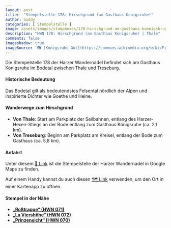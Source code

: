 ```yaml
---
layout: post
title:  "Stempelstelle 178: Hirschgrund (am Gasthaus Königsruhe)"
author: buddy
categories: [ Stempelstelle ]
image: assets/images/stampboxes/178-hirschgrund-am-gasthaus-koenigskrug.jpg
description: "HWN 178: Hirschgrund (am Gasthaus Königsruhe) | Thale"
comments: false
imageshadow: true
imageSource: '📷 [Königsruhe Gut](https://commons.wikimedia.org/wiki/File:K%C3%B6nigsruhe_Gut.JPG) von <a href="//commons.wikimedia.org/wiki/User:Olaf2" title="User:Olaf2">Olaf Meister</a> unter Lizenz [CC BY-SA 3.0](https://creativecommons.org/licenses/by-sa/3.0)'
---
```


Die Stempelstelle 178 der Harzer Wandernadel befindet sich am Gasthaus Königsruhe im Bodetal zwischen Thale und Treseburg. 

#### Historische Bedeutung

Das Bodetal gilt als bedeutendstes Felsental nördlich der Alpen und inspirierte Dichter wie Goethe und Heine. 

#### Wanderwege zum Hirschgrund

- **Von Thale**: Start am Parkplatz der Seilbahnen, entlang des Harzer-Hexen-Stiegs an der Bode entlang zum Gasthaus Königsruhe (ca. 2,1 km). 
- **Von Treseburg**: Beginn am Parkplatz am Kreisel, entlang der Bode zum Gasthaus (ca. 5,8 km). 

#### Anfahrt

Unter diesem [📍 Link](https://www.google.com/maps/dir/?api=1&origin=&destination=51.73363%2C%2011.01775) ist die Stempelstelle der Harzer Wandernadel in Google Maps zu finden.

<div class="android-only">
  Auf einem Handy kannst du auch diesen 
  <a href="geo:51.73363,11.01775">🗺️ Link</a> 
  verwenden, um den Ort in einer Kartenapp zu öffnen.
  <p></p>
</div>

#### Stempel in der Nähe

- [**„Roßtrappe“ (HWN 071)**](/stempelstelle-071-rosstrappe-abzweig-schurre)
- [**„La Viershöhe“ (HWN 072)**](/stempelstelle-072-la-viershoehe)
- [**„Prinzensicht“ (HWN 070)**](/stempelstelle-070-prinzensicht-aussichtsturm)
